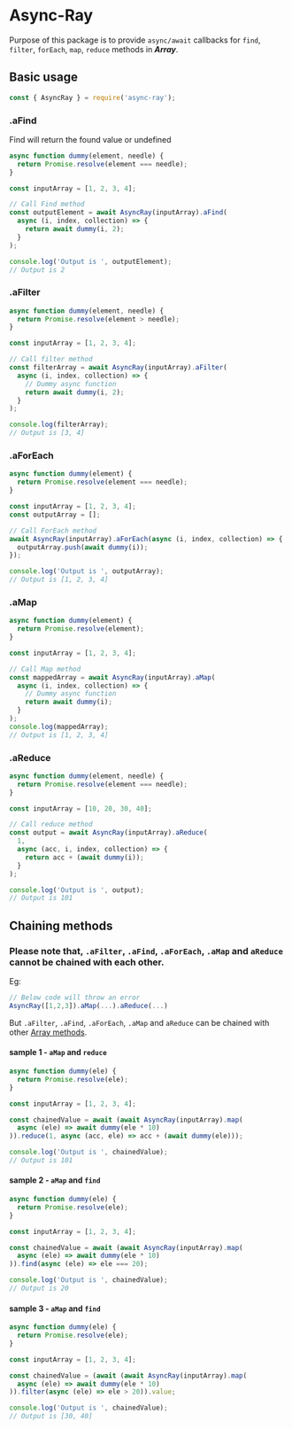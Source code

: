 # Async-Ray

Purpose of this package is to provide `async/await` callbacks for `find`, `filter`, `forEach`, `map`, `reduce` methods in **_Array_**.

## Basic usage

```js
const { AsyncRay } = require('async-ray');
```

### .aFind

Find will return the found value or undefined

```js
async function dummy(element, needle) {
  return Promise.resolve(element === needle);
}

const inputArray = [1, 2, 3, 4];

// Call Find method
const outputElement = await AsyncRay(inputArray).aFind(
  async (i, index, collection) => {
    return await dummy(i, 2);
  }
);

console.log('Output is ', outputElement);
// Output is 2
```

### .aFilter

```js
async function dummy(element, needle) {
  return Promise.resolve(element > needle);
}

const inputArray = [1, 2, 3, 4];

// Call filter method
const filterArray = await AsyncRay(inputArray).aFilter(
  async (i, index, collection) => {
    // Dummy async function
    return await dummy(i, 2);
  }
);

console.log(filterArray);
// Output is [3, 4]
```

### .aForEach

```js
async function dummy(element) {
  return Promise.resolve(element === needle);
}

const inputArray = [1, 2, 3, 4];
const outputArray = [];

// Call ForEach method
await AsyncRay(inputArray).aForEach(async (i, index, collection) => {
  outputArray.push(await dummy(i));
});

console.log('Output is ', outputArray);
// Output is [1, 2, 3, 4]
```

### .aMap

```js
async function dummy(element) {
  return Promise.resolve(element);
}

const inputArray = [1, 2, 3, 4];

// Call Map method
const mappedArray = await AsyncRay(inputArray).aMap(
  async (i, index, collection) => {
    // Dummy async function
    return await dummy(i);
  }
);
console.log(mappedArray);
// Output is [1, 2, 3, 4]
```

### .aReduce

```js
async function dummy(element, needle) {
  return Promise.resolve(element === needle);
}

const inputArray = [10, 20, 30, 40];

// Call reduce method
const output = await AsyncRay(inputArray).aReduce(
  1,
  async (acc, i, index, collection) => {
    return acc + (await dummy(i));
  }
);

console.log('Output is ', output);
// Output is 101
```

## Chaining methods

### Please note that, `.aFilter`, `.aFind`, `.aForEach`, `.aMap` and `aReduce` cannot be chained with each other.

Eg:

```js
// Below code will throw an error
AsyncRay([1,2,3]).aMap(...).aReduce(...)
```

But `.aFilter`, `.aFind`, `.aForEach`, `.aMap` and `aReduce` can be chained with other [Array methods](https://developer.mozilla.org/en-US/docs/Web/JavaScript/Reference/Global_Objects/Array#).

#### sample 1 - `aMap` and `reduce`

```js
async function dummy(ele) {
  return Promise.resolve(ele);
}

const inputArray = [1, 2, 3, 4];

const chainedValue = await (await AsyncRay(inputArray).map(
  async (ele) => await dummy(ele * 10)
)).reduce(1, async (acc, ele) => acc + (await dummy(ele)));

console.log('Output is ', chainedValue);
// Output is 101
```

#### sample 2 - `aMap` and `find`

```js
async function dummy(ele) {
  return Promise.resolve(ele);
}

const inputArray = [1, 2, 3, 4];

const chainedValue = await (await AsyncRay(inputArray).map(
  async (ele) => await dummy(ele * 10)
)).find(async (ele) => ele === 20);

console.log('Output is ', chainedValue);
// Output is 20
```

#### sample 3 - `aMap` and `find`

```js
async function dummy(ele) {
  return Promise.resolve(ele);
}

const inputArray = [1, 2, 3, 4];

const chainedValue = (await (await AsyncRay(inputArray).map(
  async (ele) => await dummy(ele * 10)
)).filter(async (ele) => ele > 20)).value;

console.log('Output is ', chainedValue);
// Output is [30, 40]
```

